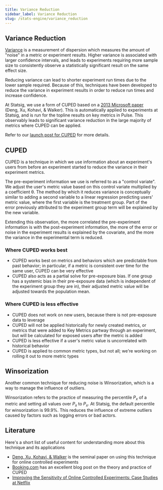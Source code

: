 ```yaml
---
title: Variance Reduction
sidebar_label: Variance Reduction
slug: /stats-engine/variance_reduction
---
```


## Variance Reduction

[Variance](/stats-engine/variance) is a measurement of dispersion which measures the amount of "noise" in a metric or experiment results. Higher variance is associated with larger confidence intervals, and leads to experiments requiring more sample size to consistently observe a statistically significant result on the same effect size.

Reducing variance can lead to shorter experiment run times due to the lower sample required. Because of this, techniques have been developed to reduce the variance in experiment results in order to reduce run times and increase confidence.

At Statsig, we use a form of CUPED based on a [2013 Microsoft paper](https://www.exp-platform.com/Documents/2013-02-CUPED-ImprovingSensitivityOfControlledExperiments.pdf) (Deng, Xu, Kohavi, & Walker). This is automatically applied to experiments at Statsig, and is run for the topline results on key metrics in Pulse. This observably leads to significant variance reduction in the large majority of metrics where CUPED can be applied.

Refer to our [launch post for CUPED](https://blog.statsig.com/cuped-on-statsig-d57f23122d0e) for more details.

## CUPED

CUPED is a technique in which we use information about an experiment's users from before an experiment started to reduce the variance in their experiment metrics.

The pre-experiment information we use is referred to as a "control variate". We adjust the user's metric value based on this control variate multiplied by a coefficient θ. The method by which it reduces variance is conceptually similar to adding a second variable to a linear regression predicting users' metric value, where the first variable is the treatment group. Part of the error previously attributed to the experiment group term will be explained by the new variable.

Extending this observation, the more correlated the pre-experiment information is with the post-experiment information, the more of the error or noise in the experiment results is explained by the covariate, and the more the variance in the experimental term is reduced.

### Where CUPED works best

- CUPED works best on metrics and behaviors which are predictable from past behavior; in particular, if a metric is consistent over time for the same user, CUPED can be very effective
- CUPED also acts as a partial solve for pre-exposure bias. If one group has a systemic bias in their pre-exposure data (which is independent of the experiment group they are in), their adjusted metric value will be adjusted towards the population mean.

### Where CUPED is less effective

- CUPED does not work on new users, because there is not pre-exposure data to leverage
- CUPED will not be applied historically for newly created metrics, or metrics that were added to Key Metrics partway through an experiment, but will be calculated for exposed users after the metric is added
- CUPED is less effective if a user's metric value is uncorrelated with historical behavior
- CUPED is applied to common metric types, but not all; we're working on rolling it out to more metric types

## Winsorization

Another common technique for reducing noise is Winsorization, which is a way to manage the influence of outliers.

Winsorization refers to the practice of measuring the percentile _P<sub>x</sub>_ of a metric and setting all values over _P<sub>x</sub>_ to _P<sub>x</sub>_. At Statsig, the default percentile for winsorization is 99.9%. This reduces the influence of extreme outliers caused by factors such as logging errors or bad actors.

## Literature

Here's a short list of useful content for understanding more about this technique and its applications

- [Deng, Xu, Kohavi, & Walker](https://exp-platform.com/Documents/2013-02-CUPED-ImprovingSensitivityOfControlledExperiments.pdf) is the seminal paper on using this technique for online controlled experiments
- [Booking.com](https://booking.ai/how-booking-com-increases-the-power-of-online-experiments-with-cuped-995d186fff1d) has an excellent blog post on the theory and practice of CUPED
- [Improving the Sensitivity of Online Controlled Experiments: Case Studies at Netflix](https://www.kdd.org/kdd2016/papers/files/adp0945-xieA.pdf)
